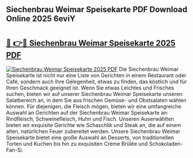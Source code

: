 ## Siechenbrau Weimar Speisekarte PDF Download Online 2025 6eviY

# <h2><a href="http://gcdvqhl.nevu.top/?p=Siechenbrau+Weimar+Speisekarte">🔗 👉🔴 Siechenbrau Weimar Speisekarte 2025 PDF</a></h2>

[![Siechenbrau Weimar Speisekarte 2025 PDF](https://i.imgur.com/dBaPXMq.png)](http://gcdvqhl.nevu.top/?p=Siechenbrau+Weimar+Speisekarte)
Die Siechenbrau Weimar Speisekarte ist nicht nur eine Liste von Gerichten in einem Restaurant oder Café, sondern auch Ihre Gelegenheit, etwas zu finden, das köstlich und für Ihren Geschmack geeignet ist. Wenn Sie etwas Leichtes und Frisches suchen, bieten wir auf unserer Siechenbrau Weimar Speisekarte unseren Salatbereich an, in dem Sie aus frischen Gemüse- und Obstsalaten wählen können. Für diejenigen, die Fleisch mögen, bieten wir eine umfangreiche Auswahl an Gerichten auf der Siechenbrau Weimar Speisekarte an: Rindfleisch, Schweinefleisch, Huhn und Fisch. Unseren Auserwählten bieten wir exquisite Gerichte wie Schaschlik und Steak an, die auf einem alten, natürlichen Feuer zubereitet werden. Unsere Siechenbrau Weimar Speisekarte bietet eine große Auswahl an Desserts, von traditionellen Torten und Kuchen bis hin zu exquisiten Crème Brûlée und Schokoladen-Fan-Si.

